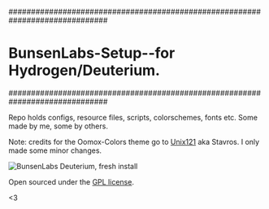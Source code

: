 ##############################################################################
# BunsenLabs-Setup--for Hydrogen/Deuterium.
##############################################################################

Repo holds configs, resource files, scripts, colorschemes, fonts etc. Some made by me, some by others.

Note: credits for the Oomox-Colors theme go to [Unix121](https://github.com/unix121) aka Stavros. I only made some minor changes.

![BunsenLabs Deuterium, fresh install](https://github.com/lgeurts/lgeurts.github.io/blob/master/assets/bunsenlabs-deuterium.jpg)

Open sourced under the [GPL license](LICENSE).

<3
